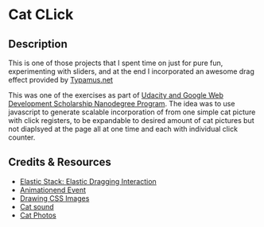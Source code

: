 # Cat CLick

## Description
This is one of those projects that I spent time on just for pure fun, experimenting with sliders, and at the end I incorporated an awesome drag effect provided by [Typamus.net](www.typamus.net)

This was one of the exercises as part of [Udacity and Google Web Development Scholarship Nanodegree Program](www.udacity.com).
The idea was to use javascript to generate scalable incorporation of from one simple cat picture with click registers, to be expandable to desired amount of cat pictures but not diaplsyed at the page all at one time and each with individual click counter.

## Credits & Resources
* [Elastic Stack: Elastic Dragging Interaction](https://tympanus.net/codrops/2013/11/12/elastic-stack-elastic-dragging-interaction/)
* [Animationend Event](https://www.w3schools.com/jsref/event_animationend.asp)
* [Drawing CSS Images](https://blog.prototypr.io/how-i-started-drawing-css-images-3fd878675c89)
* [Cat sound](https://freesound.org/people/thearxx08/sounds/333916/)
* [Cat Photos](https://pngtree.com/freepng/cat_77044.html)